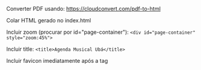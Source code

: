 Converter PDF usando:
https://cloudconvert.com/pdf-to-html

Colar HTML gerado no index.html

Incluir zoom (procurar por id="page-container"):
```<div id="page-container" style="zoom:45%">```

Incluir title:
```<title>Agenda Musical Ubá</title>```

Incluir favicon imediatamente após a tag <title>, ao final da tag <head>:
```<link rel="icon" type="image/x-icon" href="./music.ico">```

Fazer deploy:
```firebase logout```
```firebase login```
```firebase deploy --only hosting```